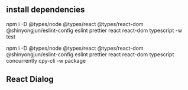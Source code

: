 ## install dependencies

npm i -D @types/node @types/react @types/react-dom @shinyongjun/eslint-config eslint prettier react react-dom typescript -w test

npm i -D @types/node @types/react @types/react-dom @shinyongjun/eslint-config eslint prettier react react-dom typescript concurrently cpy-cli -w package

## React Dialog
